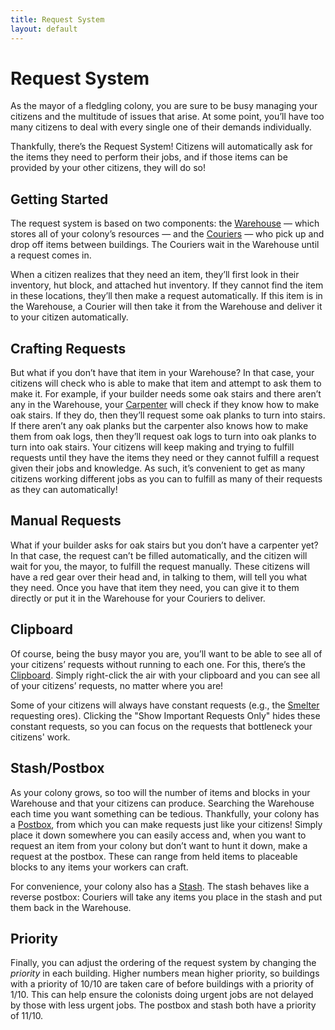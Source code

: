 ```yaml
---
title: Request System
layout: default
---
```

# Request System

As the mayor of a fledgling colony, you are sure to be busy managing your citizens and the multitude of issues that arise. At some point, you’ll have too many citizens to deal with every single one of their demands individually.

Thankfully, there’s the Request System! Citizens will automatically ask for the items they need to perform their jobs, and if those items can be provided by your other citizens, they will do so! 

## Getting Started

The request system is based on two components: the [Warehouse](../../source/buildings/warehouse) — which stores all of your colony’s resources — and the [Couriers](../../source/workers/courier) — who pick up and drop off items between buildings. The Couriers wait in the Warehouse until a request comes in.

When a citizen realizes that they need an item, they’ll first look in their inventory, hut block, and attached hut inventory. If they cannot find the item in these locations, they’ll then make a request automatically. If this item is in the Warehouse, a Courier will then take it from the Warehouse and deliver it to your citizen automatically.

## Crafting Requests

But what if you don’t have that item in your Warehouse? In that case, your citizens will check who is able to make that item and attempt to ask them to make it. For example, if your builder needs some oak stairs and there aren’t any in the Warehouse, your [Carpenter](../../source/workers/carpenter) will check if they know how to make oak stairs. If they do, then they’ll request some oak planks to turn into stairs. If there aren’t any oak planks but the carpenter also knows how to make them from oak logs, then they’ll request oak logs to turn into oak planks to turn into oak stairs. Your citizens will keep making and trying to fulfill requests until they have the items they need or they cannot fulfill a request given their jobs and knowledge. As such, it’s convenient to get as many citizens working different jobs as you can to fulfill as many of their requests as they can automatically!

## Manual Requests
<!-- Put a picture of the red gear for manual requests here!-->
What if your builder asks for oak stairs but you don’t have a carpenter yet? In that case, the request can’t be filled automatically, and the citizen will wait for you, the mayor, to fulfill the request manually. These citizens will have a red gear over their head and, in talking to them, will tell you what they need. Once you have that item they need, you can give it to them directly or put it in the Warehouse for your Couriers to deliver.

## Clipboard

Of course, being the busy mayor you are, you’ll want to be able to see all of your citizens’ requests without running to each one. For this, there’s the [Clipboard](../../source/items/clipboard). Simply right-click the air with your clipboard and you can see all of your citizens’ requests, no matter where you are!

Some of your citizens will always have constant requests (e.g., the [Smelter](../../source/workers/smelter) requesting ores). Clicking the "Show Important Requests Only" hides these constant requests, so you can focus on the requests that bottleneck your citizens' work.

## Stash/Postbox

As your colony grows, so too will the number of items and blocks in your Warehouse and that your citizens can produce. Searching the Warehouse each time you want something can be tedious. Thankfully, your colony has a [Postbox](../../source/items/postbox), from which you can make requests just like your citizens! Simply place it down somewhere you can easily access and, when you want to request an item from your colony but don’t want to hunt it down, make a request at the postbox. These can range from held items to placeable blocks to any items your workers can craft.

For convenience, your colony also has a [Stash](../../source/items/stash). The stash behaves like a reverse postbox: Couriers will take any items you place in the stash and put them back in the Warehouse.

## Priority

Finally, you can adjust the ordering of the request system by changing the *priority* in each building. Higher numbers mean higher priority, so buildings with a priority of 10/10 are taken care of before buildings with a priority of 1/10. This can help ensure the colonists doing urgent jobs are not delayed by those with less urgent jobs. The postbox and stash both have a priority of 11/10.

